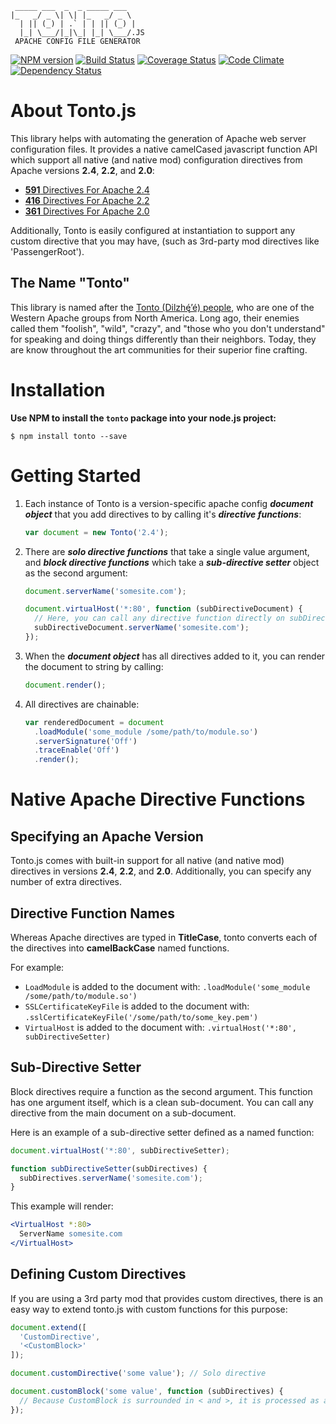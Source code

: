 ```
 _____ ___  _  _ _____ ___
|_   _/ _ \| \| |_   _/ _ \
  | || (_) | .` | | || (_) |
  |_| \___/|_|\_| |_| \___/.JS
 APACHE CONFIG FILE GENERATOR
```
[![NPM version](https://badge.fury.io/js/tonto.png)](http://badge.fury.io/js/tonto)
[![Build Status](https://travis-ci.org/FreeAllMedia/tonto.png?branch=master)](https://travis-ci.org/FreeAllMedia/tonto)
[![Coverage Status](https://coveralls.io/repos/FreeAllMedia/tonto/badge.png?branch=master)](https://coveralls.io/r/FreeAllMedia/tonto?branch=master)
[![Code Climate](https://codeclimate.com/repos/52eb567fe30ba03a3200228b/badges/8211b5ff104e1d7c1d51/gpa.png)](https://codeclimate.com/repos/52eb567fe30ba03a3200228b/feed)
[![Dependency Status](https://david-dm.org/FreeAllMedia/tonto.png?theme=shields.io)](https://david-dm.org/FreeAllMedia/tonto?theme=shields.io)

# About Tonto.js

This library helps with automating the generation of Apache web server configuration files. It provides a native camelCased javascript function API which support all native (and native mod) configuration directives from Apache versions **2.4**, **2.2**, and **2.0**:

* [**591** Directives For Apache 2.4](http://httpd.apache.org/docs/2.4/mod/directives.html)
* [**416** Directives For Apache 2.2](http://httpd.apache.org/docs/2.2/mod/directives.html)
* [**361** Directives For Apache 2.0](http://httpd.apache.org/docs/2.0/mod/directives.html)

Additionally, Tonto is easily configured at instantiation to support any custom directive that you may have, (such as 3rd-party mod directives like 'PassengerRoot').

## The Name "Tonto"

This library is named after the [Tonto (Dilzhę́’é) people](http://itcaonline.com/?page_id=1183), who are one of the Western Apache groups from North America. Long ago, their enemies called them "foolish", "wild", "crazy", and "those who you don't understand" for speaking and doing things differently than their neighbors. Today, they are know throughout the art communities for their superior fine crafting.

# Installation

**Use NPM to install the `tonto` package into your node.js project:**

```shell
$ npm install tonto --save
```

# Getting Started

1. Each instance of Tonto is a version-specific apache config **_document object_** that you add directives to by calling it's **_directive functions_**:
    ```javascript
    var document = new Tonto('2.4');
    ```
2. There are **_solo directive functions_** that take a single value argument, and **_block directive functions_** which take a **_sub-directive setter_** object as the second argument:
    ```javascript
    document.serverName('somesite.com');
    ```
    ```javascript
    document.virtualHost('*:80', function (subDirectiveDocument) {
      // Here, you can call any directive function directly on subDirectiveDocument, and it will be added as a sub-directive.
      subDirectiveDocument.serverName('somesite.com');
    });
    ```
5. When the **_document object_** has all directives added to it, you can render the document to string by calling:
    ```javascript
    document.render();
    ```
6. All directives are chainable:
    ```javascript
    var renderedDocument = document
      .loadModule('some_module /some/path/to/module.so')
      .serverSignature('Off')
      .traceEnable('Off')
      .render();
    ```

# Native Apache Directive Functions

## Specifying an Apache Version

Tonto.js comes with built-in support for all native (and native mod) directives in versions **2.4**, **2.2**, and **2.0**. Additionally, you can specify any number of extra directives.

## Directive Function Names

Whereas Apache directives are typed in **TitleCase**, tonto converts each of the directives into **camelBackCase** named functions.

For example:

  * `LoadModule` is added to the document with: `.loadModule('some_module /some/path/to/module.so')`
  * `SSLCertificateKeyFile` is added to the document with: `.sslCertificateKeyFile('/some/path/to/some_key.pem')`
  * `VirtualHost` is added to the document with: `.virtualHost('*:80', subDirectiveSetter)`

## Sub-Directive Setter

Block directives require a function as the second argument. This function has one argument itself, which is a clean sub-document. You can call any directive from the main document on a sub-document.

Here is an example of a sub-directive setter defined as a named function:

```javascript
document.virtualHost('*:80', subDirectiveSetter);

function subDirectiveSetter(subDirectives) {
  subDirectives.serverName('somesite.com');
}
```

This example will render:

```apache
<VirtualHost *:80>
  ServerName somesite.com
</VirtualHost>
```

## Defining Custom Directives

If you are using a 3rd party mod that provides custom directives, there is an easy way to extend tonto.js with custom functions for this purpose:

```javascript
document.extend([
  'CustomDirective',
  '<CustomBlock>'
]);

document.customDirective('some value'); // Solo directive

document.customBlock('some value', function (subDirectives) {
  // Because CustomBlock is surrounded in < and >, it is processed as a block directive
});
```
